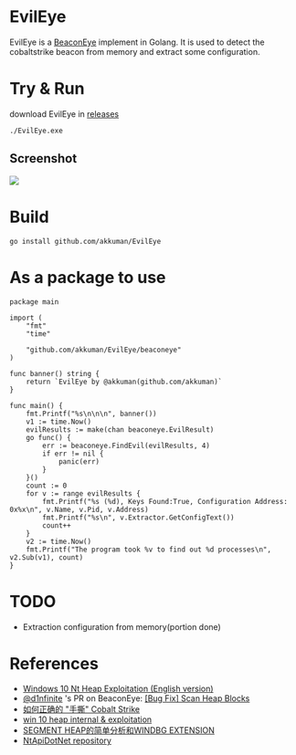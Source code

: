 # EvilEye

EvilEye is a [BeaconEye](https://github.com/CCob/BeaconEye) implement in Golang. It is used to detect the cobaltstrike beacon from memory and extract some configuration.

# Try & Run

download EvilEye in [releases](https://github.com/akkuman/EvilEye/releases)

```shell
./EvilEye.exe
```

## Screenshot

![](https://raw.githubusercontents.com/akkuman/pic/master/img/2021/09/bf0e1b48ba856c7b539cfcd5a58a738a.png)

# Build

```shell
go install github.com/akkuman/EvilEye
```

# As a package to use

```golang
package main

import (
	"fmt"
	"time"

	"github.com/akkuman/EvilEye/beaconeye"
)

func banner() string {
	return `EvilEye by @akkuman(github.com/akkuman)`
}

func main() {
	fmt.Printf("%s\n\n\n", banner())
	v1 := time.Now()
	evilResults := make(chan beaconeye.EvilResult)
	go func() {
		err := beaconeye.FindEvil(evilResults, 4)
		if err != nil {
			panic(err)
		}
	}()
	count := 0
	for v := range evilResults {
		fmt.Printf("%s (%d), Keys Found:True, Configuration Address: 0x%x\n", v.Name, v.Pid, v.Address)
		fmt.Printf("%s\n", v.Extractor.GetConfigText())
		count++
	}
	v2 := time.Now()
	fmt.Printf("The program took %v to find out %d processes\n", v2.Sub(v1), count)
}
```

# TODO

- Extraction configuration from memory(portion done)


# References
- [Windows 10 Nt Heap Exploitation (English version)](https://www.slideshare.net/AngelBoy1/windows-10-nt-heap-exploitation-english-version)
- [@d1nfinite](https://github.com/d1nfinite) 's PR on BeaconEye: [[Bug Fix] Scan Heap Blocks](https://github.com/CCob/BeaconEye/pull/3)
- [如何正确的 "手撕" Cobalt Strike](https://mp.weixin.qq.com/s/_gSPWVb1b-xuvhU6ynmw0Q)
- [win 10 heap internal & exploitation](https://0x43434343.github.io/win10_internal/)
- [SEGMENT HEAP的简单分析和WINDBG EXTENSION](https://whereisk0shl.top/post/segment_heap_ext)
- [NtApiDotNet repository](https://github.com/googleprojectzero/sandbox-attacksurface-analysis-tools/tree/master/NtApiDotNet)
